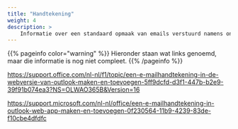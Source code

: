 ```yaml
---
title: "Handtekening"
weight: 4
description: >
    Informatie over een standaard opmaak van emails verstuurd namens onze gemeente
---
```


{{% pageinfo color="warning" %}}
Hieronder staan wat links genoemd, maar die informatie is nog niet compleet.
{{% /pageinfo %}}

https://support.office.com/nl-nl/f1/topic/een-e-mailhandtekening-in-de-webversie-van-outlook-maken-en-toevoegen-5ff9dcfd-d3f1-447b-b2e9-39f91b074ea3?NS=OLWAO365B&Version=16


https://support.microsoft.com/nl-nl/office/een-e-mailhandtekening-in-outlook-web-app-maken-en-toevoegen-0f230564-11b9-4239-83de-f10cbe4dfdfc